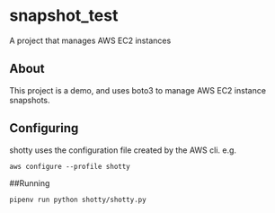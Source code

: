 # snapshot_test
A project that manages AWS EC2 instances


## About
This project is a demo, and uses boto3 to manage AWS EC2 instance snapshots.

## Configuring
shotty uses the configuration file created by the AWS cli. e.g.

`aws configure --profile shotty`

##Running

`pipenv run python shotty/shotty.py`
